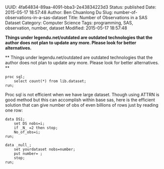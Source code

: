 UUID: 4fa64834-89aa-4091-bba3-2e43834223d3
Status: published
Date: 2015-05-17 18:57:48
Author: Ben Chuanlong Du
Slug: number-of-observations-in-a-sas-dataset
Title: Number of Observations in a SAS Dataset
Category: Computer Science
Tags: programming, SAS, observation, number, dataset
Modified: 2015-05-17 18:57:48

**Things under legendu.net/outdated are outdated technologies that the author does not plan to update any more. Please look for better alternatives.**

**
Things under legendu.net/outdated are outdated technologies 
that the author does not plan to update any more. 
Please look for better alternatives.
**

```SAS
proc sql;
    select count(*) from lib.dataset;
run;
```

Proc sql is not efficient when we have large dataset. 
Though using ATTRN is good method but this can accomplish within base sas, 
here is the efficient solution that can give number of obs of even billions of rows just by reading one row:
```SAS
data DS1;
    set DS nobs=i;
    if _N_ =2 then stop;
    No_of_obs=i;
run;
```
```SAS
data _null_;
    set yourdataset nobs=number;
    put number= ;
    stop;
run;
```

